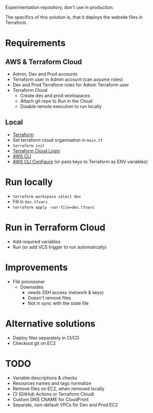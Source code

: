 Experimentation repository, don't use in production.

The specifics of this solution is, that it deploys the website files in Terraform.

# Requirements
## AWS & Terraform Cloud
- Admin, Dev and Prod accounts
- Terraform user in Admin account (can assume roles)
- Dev and Prod Terraform roles for Admin Terraform user
- Terraform Cloud
  - Create dev and prod workspaces
  - Attach git repo to Run in the Cloud
  - Disable remote execution to run locally
## Local
- [Terraform](https://developer.hashicorp.com/terraform/downloads)
- Set terraform cloud organisation in `main.tf`
- `terraform init`
- [Terraform Cloud Login](https://developer.hashicorp.com/terraform/tutorials/cloud-get-started/cloud-login)
- [AWS CLI](https://docs.aws.amazon.com/cli/latest/userguide/getting-started-install.html)
- [AWS CLI Configure](https://docs.aws.amazon.com/cli/latest/userguide/cli-authentication-user.html) (or pass keys to Terraform as ENV variables)

# Run locally
- `terraform workspace select dev`
- Fill in `dev.tfvars`
- `terraform apply -var-file=dev.tfvars`

# Run in Terraform Cloud
- Add required variables
- Run (or add VCS trigger to run automatically)

# Improvements
- File provisioner
  - Downsides
    - needs SSH access (network & keys)
    - Doesn't remove files
    - Not in sync with the state file

# Alternative solutions
- Deploy files separately in CI/CD
- Checkout git on EC2

# TODO
- Variable descriptions & checks
- Resources names and tags normalize
- Remove files on EC2, when removed locally
- CI (GitHub Actions or Terraform Cloud)
- Custom DNS CNAME for CloudFront
- Separate, non-default VPCs for Dev and Prod EC2